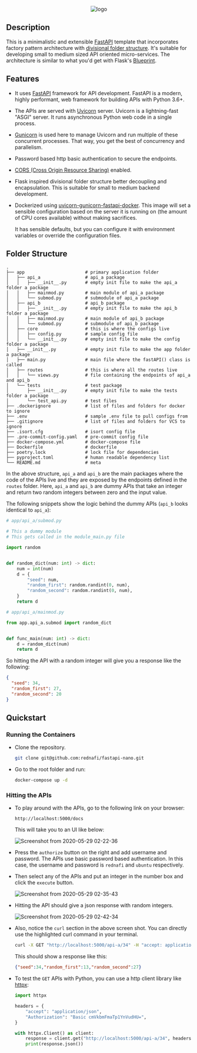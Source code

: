 <div align="center">

![logo](https://user-images.githubusercontent.com/30027932/83197324-213f8f00-a15f-11ea-8076-e99becf888ef.png)

</div>

## Description

This is a minimalistic and extensible [FastAPI](https://fastapi.tiangolo.com/) template that incorporates factory pattern architecture with [divisional folder structure](https://exploreflask.com/en/latest/blueprints.html#divisional). It's suitable for developing small to medium sized API oriented micro-services. The architecture is similar to what you'd get with Flask's [Blueprint](https://exploreflask.com/en/latest/blueprints.html).

## Features

* It uses [FastAPI]() framework for API development. FastAPI is a modern, highly performant, web framework for building APIs with Python 3.6+.

* The APIs are served with [Uvicorn]() server. Uvicorn is a lightning-fast "ASGI" server. It runs asynchronous Python web code in a single process.

* [Gunicorn]() is used here to manage Uvicorn and run multiple of these concurrent processes. That way, you get the best of concurrency and parallelism.

* Password based http basic authentication to secure the endpoints.

* [CORS (Cross Origin Resource Sharing)](https://fastapi.tiangolo.com/tutorial/cors/) enabled.

* Flask inspired divisional folder structure better decoupling and encapsulation. This is suitable for small to medium backend development.

* Dockerized using [uvicorn-gunicorn-fastapi-docker]( https://github.com/tiangolo/uvicorn-gunicorn-fastapi-docker
). This image will set a sensible configuration based on the server it is running on (the amount of CPU cores available) without making sacrifices.

    It has sensible defaults, but you can configure it with environment variables or override the configuration files.

## Folder Structure

```
.
├── app                       # primary application folder
│   ├── api_a                 # api_a package
│   │   ├── __init__.py       # empty init file to make the api_a folder a package
│   │   ├── mainmod.py        # main module of api_a package
│   │   └── submod.py         # submodule of api_a package
│   ├── api_b                 # api_b package
│   │   ├── __init__.py       # empty init file to make the api_b folder a package
│   │   ├── mainmod.py        # main module of api_b package
│   │   └── submod.py         # submodule of api_b package
│   ├── core                  # this is where the configs live
│   │   ├── config.py         # sample config file
│   │   └── __init__.py       # empty init file to make the config folder a package
│   ├── __init__.py           # empty init file to make the app folder a package
│   ├── main.py               # main file where the fastAPI() class is called
│   ├── routes                # this is where all the routes live
│   │   └── views.py          # file containing the endpoints of api_a and api_b
│   └── tests                 # test package
│       ├── __init__.py       # empty init file to make the tests folder a package
│       └── test_api.py       # test files
├── .dockerignore             # list of files and folders for docker to ignore
├── .env                      # sample .env file to pull configs from
├── .gitignore                # list of files and folders for VCS to ignore
├── .isort.cfg                # isort config file
├── .pre-commit-config.yaml   # pre-commit config file
├── docker-compose.yml        # docker-compose file
├── Dockerfile                # dockerfile
├── poetry.lock               # lock file for dependencies
├── pyproject.toml            # human readable dependency list
└── README.md                 # meta
```

In the above structure, `api_a` and `api_b` are the main packages where the code of the APIs live and they are exposed by the endpoints defined in the `routes` folder. Here, `api_a` and `api_b` are dummy APIs that take an integer and return two random integers between zero and the input value.

The following snippets show the logic behind the dummy APIs (`api_b` looks identical to `api_a`):

```python
# app/api_a/submod.py

# This a dummy module
# This gets called in the module_main.py file

import random


def random_dict(num: int) -> dict:
    num = int(num)
    d = {
        "seed": num,
        "random_first": random.randint(0, num),
        "random_second": random.randint(0, num),
    }
    return d

```

```python
# app/api_a/mainmod.py

from app.api_a.submod import random_dict


def func_main(num: int) -> dict:
    d = random_dict(num)
    return d
```

So hitting the API with a random integer will give you a response like the following:

```json
{
  "seed": 34,
  "random_first": 27,
  "random_second": 20
}
```


## Quickstart

### Running the Containers

* Clone the repository.

    ```bash
    git clone git@github.com:rednafi/fastapi-nano.git
    ```

* Go to the root folder and run:

    ```bash
    docker-compose up -d
    ```

### Hitting the APIs

* To play around with the APIs, go to the following link on your browser:

    ```
    http://localhost:5000/docs
    ```

    This will take you to an UI like below:

    ![Screenshot from 2020-05-29 02-22-36](https://user-images.githubusercontent.com/30027932/83190668-95c10080-a154-11ea-873b-d8fe80d9c132.png)

* Press the `authorize` button on the right and add username and password. The APIs use basic password based authentication. In this case, the username and password is `rednafi` and `ubuntu` respectively.

* Then select any of the APIs and put an integer in the number box and click the `execute` button.

    ![Screenshot from 2020-05-29 02-35-43](https://user-images.githubusercontent.com/30027932/83191125-5810a780-a155-11ea-8cc7-8c4f4694fbc5.png)

* Hitting the API should give a json response with random integers.

    ![Screenshot from 2020-05-29 02-42-34](https://user-images.githubusercontent.com/30027932/83191591-1a604e80-a156-11ea-930f-4a805d1f631c.png)

* Also, notice the `curl` section in the above screen shot. You can directly use the highlighted curl command in your terminal.

    ```bash
    curl -X GET "http://localhost:5000/api-a/34" -H "accept: application/json" -H "Authorization: Basic cmVkbmFmaTp1YnVudHU="
    ```

    This should show a response like this:

    ```json
    {"seed":34,"random_first":13,"random_second":27}
    ```

* To test the `GET` APIs with Python, you can use a http client library like [httpx]():

    ```python
    import httpx

    headers = {
        "accept": "application/json",
        "Authorization": "Basic cmVkbmFmaTp1YnVudHU=",
    }

    with httpx.Client() as client:
        response = client.get("http://localhost:5000/api-a/34", headers=headers)
        print(response.json())
    ```
